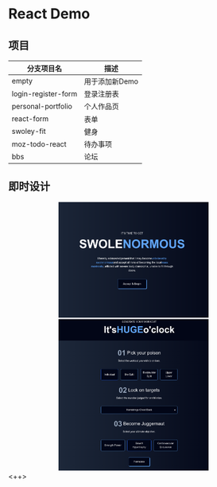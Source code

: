 # React Demo



## 项目
|分支项目名|描述|
|-|-|
|empty|用于添加新Demo|
|login-register-form|登录注册表|
| personal-portfolio|个人作品页|
|react-form|表单|
|swoley-fit|健身|
|moz-todo-react|待办事项|
|bbs|论坛|


## 即时设计

<div class="pic" align=center>
<img src="./img/demo1.png" width="60%" height="40%"></div> 

<div class="pic" align=center>
<img src="./img/demo2.png" width="60%" height="40%"></div> 
<++>
